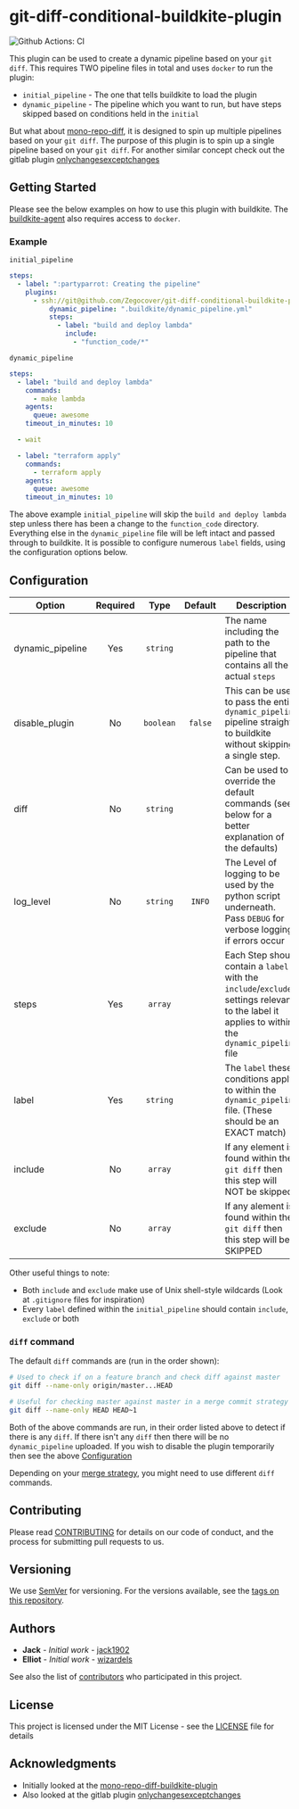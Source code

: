 # git-diff-conditional-buildkite-plugin

![Github Actions: CI](https://github.com/Zegocover/git-diff-conditional-buildkite-plugin/workflows/CI/badge.svg)

This plugin can be used to create a dynamic pipeline based on your `git diff`. This requires TWO pipeline files in total and uses `docker` to run the plugin:

- `initial_pipeline` - The one that tells buildkite to load the plugin
- `dynamic_pipeline` - The pipeline which you want to run, but have steps skipped based on conditions held in the `initial`

But what about [mono-repo-diff](https://github.com/chronotc/monorepo-diff-buildkite-plugin), it is designed to spin up multiple pipelines based on your `git diff`. The purpose of this plugin is to spin up a single pipeline based on your `git diff`. For another similar concept check out the gitlab plugin [onlychangesexceptchanges](https://docs.gitlab.com/ee/ci/yaml/#onlychangesexceptchanges)

## Getting Started

Please see the below examples on how to use this plugin with buildkite. The [buildkite-agent](https://buildkite.com/docs/agent/v3) also requires access to `docker`.

### Example

`initial_pipeline`
```yaml
steps:
  - label: ":partyparrot: Creating the pipeline"
    plugins:
      - ssh://git@github.com/Zegocover/git-diff-conditional-buildkite-plugin#v1.0.0:
          dynamic_pipeline: ".buildkite/dynamic_pipeline.yml"
          steps:
            - label: "build and deploy lambda"
              include:
                - "function_code/*"
```

`dynamic_pipeline`
```yaml
steps:
  - label: "build and deploy lambda"
    commands:
      - make lambda
    agents:
      queue: awesome
    timeout_in_minutes: 10

  - wait

  - label: "terraform apply"
    commands:
      - terraform apply
    agents:
      queue: awesome
    timeout_in_minutes: 10
```

The above example `initial_pipeline` will skip the `build and deploy lambda` step unless there has been a change to the `function_code` directory. Everything else in the `dynamic_pipeline` file will be left intact and passed through to buildkite. It is possible to configure numerous `label` fields, using the configuration options below.


## Configuration

| Option           | Required |   Type    | Default | Description                                                                                                                                     |
| ---------------- | :------: | :-------: | :-----: | ----------------------------------------------------------------------------------------------------------------------------------------------- |
| dynamic_pipeline |   Yes    | `string`  |         | The name including the path to the pipeline that contains all the actual `steps`                                                                |
| disable_plugin   |    No    | `boolean` | `false` | This can be used to pass the entire `dynamic_pipeline` pipeline straight to buildkite without skipping a single step.                           |
| diff             |    No    | `string`  |         | Can be used to override the default commands (see below for a better explanation of the defaults)                                               |
| log_level        |    No    | `string`  | `INFO`  | The Level of logging to be used by the python script underneath. Pass `DEBUG` for verbose logging if errors occur                               |
| steps            |   Yes    |  `array`  |         | Each Step should contain a `label` with the `include`/`exclude` settings relevant to the label it applies to within the `dynamic_pipeline` file |
| label            |   Yes    | `string`  |         | The `label` these conditions apply to within the `dynamic_pipeline` file. (These should be an EXACT match)                                      |
| include          |    No    |  `array`  |         | If any element is found within the `git diff` then this step will NOT be skipped                                                                |
| exclude          |    No    |  `array`  |         | If any alement is found within the `git diff` then this step will be SKIPPED                                                                    |

Other useful things to note:
- Both `include` and `exclude` make use of Unix shell-style wildcards (Look at `.gitignore` files for inspiration)
- Every `label` defined within the `initial_pipeline` should contain `include`, `exclude` or both

### `diff` command

The default `diff` commands are (run in the order shown):

```bash
# Used to check if on a feature branch and check diff against master
git diff --name-only origin/master...HEAD

# Useful for checking master against master in a merge commit strategy environment
git diff --name-only HEAD HEAD~1
```

Both of the above commands are run, in their order listed above to detect if there is any `diff`. If there isn't any `diff` then there will be no `dynamic_pipeline` uploaded. If you wish to disable the plugin temporarily then see the above [Configuration](#Configuration)

Depending on your [merge strategy](https://help.github.com/en/github/administering-a-repository/about-merge-methods-on-github), you might need to use different `diff` commands.

## Contributing

Please read [CONTRIBUTING](https://github.com/Zegocover/git-diff-conditional-buildkite-plugin/blob/master/.github/CONTRIBUTING.md) for details on our code of conduct, and the process for submitting pull requests to us.

## Versioning

We use [SemVer](http://semver.org/) for versioning. For the versions available, see the [tags on this repository](https://github.com/Zegocover/git-diff-conditional-buildkite-plugin/tags). 

## Authors

* **Jack** - *Initial work* - [jack1902](https://github.com/jack1902)
* **Elliot** - *Initial work* - [wizardels](https://github.com/wizardels)

See also the list of [contributors](https://github.com/Zegocover/git-diff-conditional-buildkite-plugin/contributors) who participated in this project.

## License

This project is licensed under the MIT License - see the [LICENSE](LICENSE) file for details

## Acknowledgments

* Initially looked at the [mono-repo-diff-buildkite-plugin](https://github.com/chronotc/monorepo-diff-buildkite-plugin)
* Also looked at the gitlab plugin [onlychangesexceptchanges](https://docs.gitlab.com/ee/ci/yaml/#onlychangesexceptchanges)
